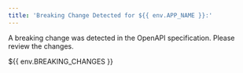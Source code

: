 ```yaml
---
title: 'Breaking Change Detected for ${{ env.APP_NAME }}:'
---
```


A breaking change was detected in the OpenAPI specification. Please review the changes.

${{ env.BREAKING_CHANGES }}
